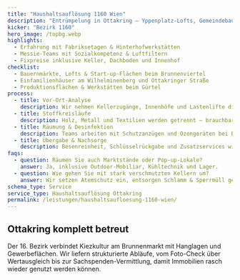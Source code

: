 ```yaml
---
title: "Haushaltsauflösung 1160 Wien"
description: "Entrümpelung in Ottakring – Yppenplatz-Lofts, Gemeindebauten und Werkstätten am Wilhelminenberg."
kicker: "Bezirk 1160"
hero_image: /topbg.webp
highlights:
  - Erfahrung mit Fabriksetagen & Hinterhofwerkstätten
  - Messie-Teams mit Sozialkompetenz & Luftfiltern
  - Fixpreise inklusive Keller, Dachboden und Innenhof
checklist:
  - Bauernmärkte, Lofts & Start-up-Flächen beim Brunnenviertel
  - Einfamilienhäuser am Wilhelminenberg und Ottakringer Straße
  - Produktionsflächen & Werkstätten beim Gürtel
process:
  - title: Vor-Ort-Analyse
    description: Wir nehmen Kellerzugänge, Innenhöfe und Lastenlifte digital auf.
  - title: Stoffkreisläufe
    description: Holz, Metall und Textilien werden getrennt – brauchbare Maschinen vermittelt.
  - title: Räumung & Desinfektion
    description: Teams arbeiten mit Schutzanzügen und Ozongeräten bei Bedarf.
  - title: Übergabe & Nachsorge
    description: Besenreinheit, Schlüsselrückgabe und Zusatzservices wie Malerei oder Bodenabschliff.
faqs:
  - question: Räumen Sie auch Marktstände oder Pop-up-Lokale?
    answer: Ja, inklusive Outdoor-Mobiliar, Kühltechnik und Lager.
  - question: Wie gehen Sie mit stark verschmutzten Kellern um?
    answer: Wir setzen Atemschutz ein, entsorgen Schlamm & Sperrmüll getrennt und trocknen bei Bedarf.
schema_type: Service
service_type: Haushaltsauflösung Ottakring
permalink: /leistungen/haushaltsaufloesung-1160-wien/
---
```

## Ottakring komplett betreut

Der 16. Bezirk verbindet Kiezkultur am Brunnenmarkt mit Hanglagen und Gewerbeflächen. Wir liefern strukturierte Abläufe, vom Foto-Check über Wertausgleich bis zur Sachspenden-Vermittlung, damit Immobilien rasch wieder genutzt werden können.
